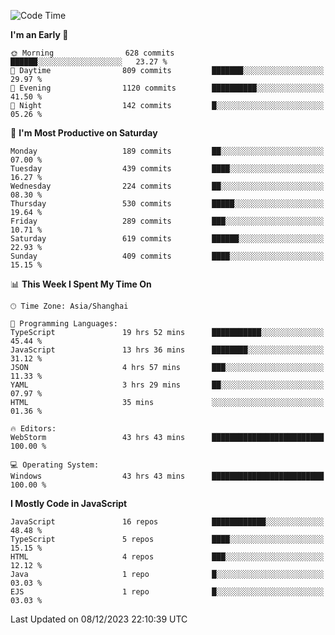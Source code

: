 <!--START_SECTION:waka-->
![Code Time](http://img.shields.io/badge/Code%20Time-2%2C941%20hrs%2058%20mins-blue)

**I'm an Early 🐤** 

```text
🌞 Morning                628 commits         ██████░░░░░░░░░░░░░░░░░░░   23.27 % 
🌆 Daytime                809 commits         ███████░░░░░░░░░░░░░░░░░░   29.97 % 
🌃 Evening                1120 commits        ██████████░░░░░░░░░░░░░░░   41.50 % 
🌙 Night                  142 commits         █░░░░░░░░░░░░░░░░░░░░░░░░   05.26 % 
```
📅 **I'm Most Productive on Saturday** 

```text
Monday                   189 commits         ██░░░░░░░░░░░░░░░░░░░░░░░   07.00 % 
Tuesday                  439 commits         ████░░░░░░░░░░░░░░░░░░░░░   16.27 % 
Wednesday                224 commits         ██░░░░░░░░░░░░░░░░░░░░░░░   08.30 % 
Thursday                 530 commits         █████░░░░░░░░░░░░░░░░░░░░   19.64 % 
Friday                   289 commits         ███░░░░░░░░░░░░░░░░░░░░░░   10.71 % 
Saturday                 619 commits         ██████░░░░░░░░░░░░░░░░░░░   22.93 % 
Sunday                   409 commits         ████░░░░░░░░░░░░░░░░░░░░░   15.15 % 
```


📊 **This Week I Spent My Time On** 

```text
🕑︎ Time Zone: Asia/Shanghai

💬 Programming Languages: 
TypeScript               19 hrs 52 mins      ███████████░░░░░░░░░░░░░░   45.44 % 
JavaScript               13 hrs 36 mins      ████████░░░░░░░░░░░░░░░░░   31.12 % 
JSON                     4 hrs 57 mins       ███░░░░░░░░░░░░░░░░░░░░░░   11.33 % 
YAML                     3 hrs 29 mins       ██░░░░░░░░░░░░░░░░░░░░░░░   07.97 % 
HTML                     35 mins             ░░░░░░░░░░░░░░░░░░░░░░░░░   01.36 % 

🔥 Editors: 
WebStorm                 43 hrs 43 mins      █████████████████████████   100.00 % 

💻 Operating System: 
Windows                  43 hrs 43 mins      █████████████████████████   100.00 % 
```

**I Mostly Code in JavaScript** 

```text
JavaScript               16 repos            ████████████░░░░░░░░░░░░░   48.48 % 
TypeScript               5 repos             ████░░░░░░░░░░░░░░░░░░░░░   15.15 % 
HTML                     4 repos             ███░░░░░░░░░░░░░░░░░░░░░░   12.12 % 
Java                     1 repo              █░░░░░░░░░░░░░░░░░░░░░░░░   03.03 % 
EJS                      1 repo              █░░░░░░░░░░░░░░░░░░░░░░░░   03.03 % 
```




 Last Updated on 08/12/2023 22:10:39 UTC
<!--END_SECTION:waka-->

<!--
**likaiqiang/likaiqiang** is a ✨ _special_ ✨ repository because its `README.md` (this file) appears on your GitHub profile.

Here are some ideas to get you started:

- 🔭 I’m currently working on ...
- 🌱 I’m currently learning ...
- 👯 I’m looking to collaborate on ...
- 🤔 I’m looking for help with ...
- 💬 Ask me about ...
- 📫 How to reach me: ...
- 😄 Pronouns: ...
- ⚡ Fun fact: ...
-->
